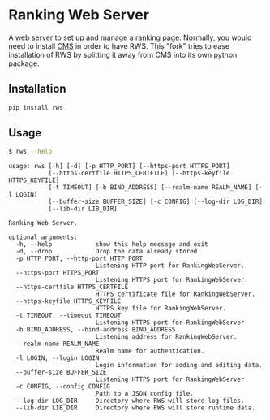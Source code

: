 Ranking Web Server
==================

A web server to set up and manage a ranking page. Normally, you would need to
install [CMS](http://cms-dev.github.io/) in order to have RWS. This "fork"
tries to ease installation of RWS by splitting it away from CMS into its own
python package.

Installation
------------

```bash
pip install rws
```

Usage
-----

```bash
$ rws --help
```

```
usage: rws [-h] [-d] [-p HTTP_PORT] [--https-port HTTPS_PORT]
           [--https-certfile HTTPS_CERTFILE] [--https-keyfile HTTPS_KEYFILE]
           [-t TIMEOUT] [-b BIND_ADDRESS] [--realm-name REALM_NAME] [-l LOGIN]
           [--buffer-size BUFFER_SIZE] [-c CONFIG] [--log-dir LOG_DIR]
           [--lib-dir LIB_DIR]

Ranking Web Server.

optional arguments:
  -h, --help            show this help message and exit
  -d, --drop            Drop the data already stored.
  -p HTTP_PORT, --http-port HTTP_PORT
                        Listening HTTP port for RankingWebServer.
  --https-port HTTPS_PORT
                        Listening HTTPS port for RankingWebServer.
  --https-certfile HTTPS_CERTFILE
                        HTTPS certificate file for RankingWebServer.
  --https-keyfile HTTPS_KEYFILE
                        HTTPS key file for RankingWebServer.
  -t TIMEOUT, --timeout TIMEOUT
                        Listening HTTPS port for RankingWebServer.
  -b BIND_ADDRESS, --bind-address BIND_ADDRESS
                        Listening address for RankingWebServer.
  --realm-name REALM_NAME
                        Realm name for authentication.
  -l LOGIN, --login LOGIN
                        Login information for adding and editing data.
  --buffer-size BUFFER_SIZE
                        Listening HTTPS port for RankingWebServer.
  -c CONFIG, --config CONFIG
                        Path to a JSON config file.
  --log-dir LOG_DIR     Directory where RWS will store log files.
  --lib-dir LIB_DIR     Directory where RWS will store runtime data.
```
